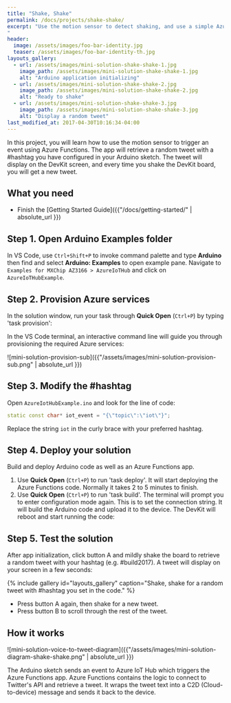 ```yaml
---
title: "Shake, Shake"
permalink: /docs/projects/shake-shake/
excerpt: "Use the motion sensor to detect shaking, and use a simple Azure Functions app to find a random tweet with a #hashtag.
"
header:
  image: /assets/images/foo-bar-identity.jpg
  teaser: /assets/images/foo-bar-identity-th.jpg
layouts_gallery:
  - url: /assets/images/mini-solution-shake-shake-1.jpg
    image_path: /assets/images/mini-solution-shake-shake-1.jpg
    alt: "Arduino application initializing"
  - url: /assets/images/mini-solution-shake-shake-2.jpg
    image_path: /assets/images/mini-solution-shake-shake-2.jpg
    alt: "Ready to shake"
  - url: /assets/images/mini-solution-shake-shake-3.jpg
    image_path: /assets/images/mini-solution-shake-shake-3.jpg
    alt: "Display a random tweet"
last_modified_at: 2017-04-30T10:16:34-04:00
---
```


In this project, you will learn how to use the motion sensor to trigger an event using Azure Functions. The app will retrieve a random tweet with a #hashtag you have configured in your Arduino sketch. The tweet will display on the DevKit screen, and every time you shake the DevKit board, you will get a new tweet.

## What you need

* Finish the [Getting Started Guide]({{"/docs/getting-started/" | absolute_url }})

## Step 1. Open Arduino Examples folder

In VS Code, use `Ctrl+Shift+P` to invoke command palette and type **Arduino** then find and select **Arduino: Examples** to open example pane. Navigate to `Examples for MXChip AZ3166 > AzureIoTHub` and click on `AzureIoTHubExample`.

## Step 2. Provision Azure services

In the solution window, run your task through **Quick Open** (`Ctrl+P`) by typing 'task provision':

In the VS Code terminal, an interactive command line will guide you through provisioning the required Azure services:

![mini-solution-provision-sub]({{"/assets/images/mini-solution-provision-sub.png" | absolute_url }})

## Step 3. Modify the #hashtag

Open `AzureIotHubExample.ino` and look for the line of code:

```cpp
static const char* iot_event = "{\"topic\":\"iot\"}";
```

Replace the string `iot` in the curly brace with your preferred hashtag.

## Step 4. Deploy your solution

Build and deploy Arduino code as well as an Azure Functions app.

1. Use **Quick Open** (`Ctrl+P`) to run 'task deploy'. It will start deploying the Azure Functions code. Normally it takes 2 to 5 minutes to finish.
2. Use **Quick Open** (`Ctrl+P`) to run 'task build'. The terminal will prompt you to enter configuration mode again. This is to set the connection string. It will build the Arduino code and upload it to the device. The DevKit will reboot and start running the code:

## Step 5. Test the solution

After app initialization, click button A and mildly shake the board to retrieve a random tweet with your hashtag (e.g. #build2017). A tweet will display on your screen in a few seconds:

{% include gallery id="layouts_gallery" caption="Shake, shake for a random tweet with #hashtag you set in the code." %}

- Press button A again, then shake for a new tweet.
- Press button B to scroll through the rest of the tweet.

## How it works

![mini-solution-voice-to-tweet-diagram]({{"/assets/images/mini-solution-diagram-shake-shake.png" | absolute_url }})

The Arduino sketch sends an event to Azure IoT Hub which triggers the Azure Functions app. Azure Functions contains the logic to connect to Twitter's API and retrieve a tweet. It wraps the tweet text into a C2D (Cloud-to-device) message and sends it back to the device.